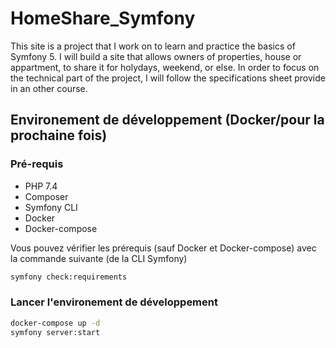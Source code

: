 # HomeShare_Symfony

This site is a project that I work on to learn and practice the basics of Symfony 5.
I will build a site that allows owners of properties, house or appartment, to share it for holydays, weekend, or else.
In order to focus on the technical part of the project, I will follow the specifications sheet provide in an other course. 

## Environement de développement (Docker/pour la prochaine fois)

### Pré-requis

* PHP 7.4
* Composer
* Symfony CLI
* Docker
* Docker-compose
  
Vous pouvez vérifier les prérequis (sauf Docker et Docker-compose) avec la commande suivante (de la CLI Symfony)

```bash
symfony check:requirements
```
### Lancer l'environement de développement

```bash
docker-compose up -d
symfony server:start
```